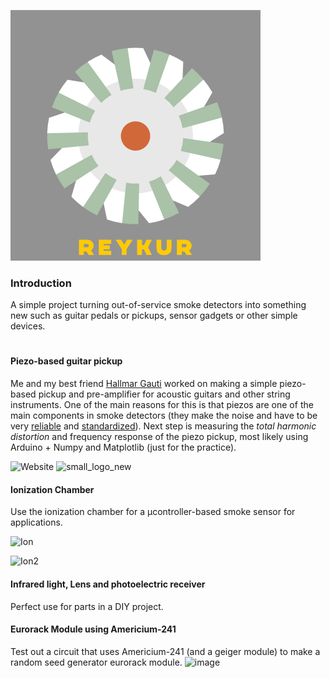 ![small_logo_new](https://raw.githubusercontent.com/thorri-lindal/Reykur/main/Graphics/Logo/gold_003.png?token=AOMJKSNZPP4IVIODFL6T4EDAHPY7Y)
### Introduction 
A simple project turning out-of-service smoke detectors into something new such as guitar pedals or pickups, sensor gadgets or other simple devices.

#

#### Piezo-based guitar pickup

Me and my best friend [Hallmar Gauti](https://github.com/hallmar) worked on making a simple piezo-based pickup and pre-amplifier for acoustic guitars and other string instruments. One of the main reasons for this is that piezos are one of the main components in smoke detectors (they make the noise and have to be very [reliable](https://web.archive.org/web/20100822192559/http://www.fire.nist.gov/bfrlpubs/fire07/art063.html) and [standardized](https://web.archive.org/web/20130520093208/http://www.cen.eu/cen/Sectors/TechnicalCommitteesWorkshops/CENTechnicalCommittees/Pages/Standards.aspx?param=6055&title=Fire%20detection%20and%20fire%20alarm%20systems)). Next step is measuring the _total harmonic distortion_ and frequency response of the piezo pickup, most likely using Arduino + Numpy and Matplotlib (just for the practice).

![Website](https://img.shields.io/website?down_color=lightgrey&down_message=dead&style=plastic&up_color=blue&up_message=online&url=https%3A%2F%2Fgithub.com%2Fthorrilindalg%2Fsmokie)
![small_logo_new](https://img.shields.io/badge/Þorri%20L%C3%ADndal-Hacker-red)

#### Ionization Chamber
Use the ionization chamber for a µcontroller-based smoke sensor for applications.

![Ion](http://large.stanford.edu/courses/2011/ph241/eason1/images/f2.jpg)

![Ion2](https://upload.wikimedia.org/wikipedia/commons/thumb/b/bd/Ion_chamber_operation.gif/1033px-Ion_chamber_operation.gif)

#### Infrared light, Lens and photoelectric receiver
Perfect use for parts in a DIY project.

#### Eurorack Module using Americium-241
Test out a circuit that uses Americium-241 (and a geiger module) to make a random seed generator eurorack module.
![image](https://upload.wikimedia.org/wikipedia/commons/thumb/4/4f/Americium_button_hd.jpg/640px-Americium_button_hd.jpg)

